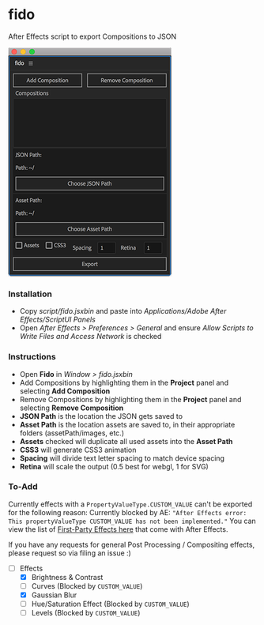 # fido
After Effects script to export Compositions to JSON

![Script](script/screenshot.png)

### Installation
* Copy *script/fido.jsxbin* and paste into *Applications/Adobe After Effects/ScriptUI Panels*
* Open *After Effects > Preferences > General* and ensure *Allow Scripts to Write Files and Access Network* is checked

### Instructions
* Open **Fido** in *Window > fido.jsxbin*
* Add Compositions by highlighting them in the **Project** panel and selecting **Add Composition**
* Remove Compositions by highlighting them in the **Project** panel and selecting **Remove Composition**
* **JSON Path** is the location the JSON gets saved to
* **Asset Path** is the location assets are saved to, in their appropriate folders (assetPath/images, etc.)
* **Assets** checked will duplicate all used assets into the **Asset Path**
* **CSS3** will generate CSS3 animation
* **Spacing** will divide text letter spacing to match device spacing
* **Retina** will scale the output (0.5 best for webgl, 1 for SVG)

### To-Add
Currently effects with a `PropertyValueType.CUSTOM_VALUE` can't be exported for the following reason:
Currently blocked by AE: `"After Effects error: This propertyValueType CUSTOM_VALUE has not been implemented."`
You can view the list of [First-Party Effects here](https://after-effects-scripting-guide.readthedocs.io/matchnames/effects/firstparty/) that come with After Effects.


If you have any requests for general Post Processing / Compositing effects, please request so via filing an issue :)

- [ ] Effects
    - [x] Brightness & Contrast
    - [ ] Curves (Blocked by `CUSTOM_VALUE`)
    - [x] Gaussian Blur
    - [ ] Hue/Saturation Effect (Blocked by `CUSTOM_VALUE`)
    - [ ] Levels (Blocked by `CUSTOM_VALUE`)
